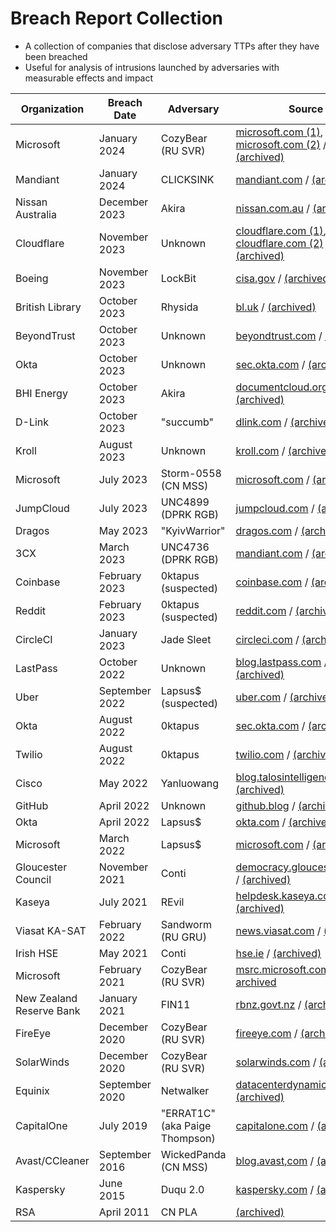 # Breach Report Collection
- A collection of companies that disclose adversary TTPs after they have been breached
- Useful for analysis of intrusions launched by adversaries with measurable effects and impact

| Organization | Breach Date | Adversary | Source |
|---|---|---|---|
| Microsoft | January 2024 | CozyBear (RU SVR) | [microsoft.com (1)](https://www.microsoft.com/en-us/security/blog/2024/01/25/midnight-blizzard-guidance-for-responders-on-nation-state-attack/), [microsoft.com (2)](https://msrc.microsoft.com/blog/2024/03/update-on-microsoft-actions-following-attack-by-nation-state-actor-midnight-blizzard/) / [(archived)](https://web.archive.org/web/20240120000859/https://msrc.microsoft.com/blog/2024/01/microsoft-actions-following-attack-by-nation-state-actor-midnight-blizzard/) |
| Mandiant | January 2024 | CLICKSINK | [mandiant.com](https://www.mandiant.com/resources/blog/solana-cryptocurrency-stolen-clinksink-drainer-campaigns) / [(archived)](https://web.archive.org/web/20240111010843/https://www.mandiant.com/resources/blog/solana-cryptocurrency-stolen-clinksink-drainer-campaigns) |
| Nissan Australia | December 2023 | Akira | [nissan.com.au](https://www.nissan.com.au/website-update.html) / [(archived)](https://web.archive.org/web/20240102223637/https://www.nissan.com.au/website-update.html)|
| Cloudflare | November 2023 | Unknown | [cloudflare.com (1)](https://blog.cloudflare.com/how-cloudflare-mitigated-yet-another-okta-compromise), [cloudflare.com (2)](https://blog.cloudflare.com/thanksgiving-2023-security-incident) / [(archived)](https://web.archive.org/web/20240000000000*/https://blog.cloudflare.com/thanksgiving-2023-security-incident) |
| Boeing | November 2023 | LockBit | [cisa.gov](https://www.cisa.gov/news-events/cybersecurity-advisories/aa23-325a) / [(archived)](http://web.archive.org/web/20231121190858/https://www.cisa.gov/news-events/cybersecurity-advisories/aa23-325a) |
| British Library | October 2023 | Rhysida | [bl.uk](https://www.bl.uk/home/british-library-cyber-incident-review-8-march-2024.pdf) / [(archived)](https://web.archive.org/web/20240308110932/https://www.bl.uk/home/british-library-cyber-incident-review-8-march-2024.pdf)|
| BeyondTrust | October 2023 | Unknown | [beyondtrust.com](https://www.beyondtrust.com/blog/entry/okta-support-unit-breach) / [(archived)](http://web.archive.org/web/20231021002307/https://www.beyondtrust.com/blog/entry/okta-support-unit-breach) |
| Okta | October 2023 | Unknown | [sec.okta.com](https://sec.okta.com/harfiles) / [(archived)](http://web.archive.org/web/20231020225420/https://sec.okta.com/harfiles/) |
| BHI Energy | October 2023 | Akira | [documentcloud.org](https://www.documentcloud.org/documents/24075435-bhi-notice) / [(archived)](http://web.archive.org/web/20231023214413/https://www.documentcloud.org/documents/24075435-bhi-notice) |
| D-Link | October 2023 | "succumb" | [dlink.com](https://supportannouncement.us.dlink.com/announcement/publication.aspx?name=SAP10359) / [(archived)](https://web.archive.org/web/20231017193021/https://supportannouncement.us.dlink.com/announcement/publication.aspx?name=SAP10359)|
| Kroll | August 2023 | Unknown | [kroll.com](https://www.kroll.com/en/about-us/news/security-incident) / [(archived)](http://web.archive.org/web/20230828092420/https://www.kroll.com/en/about-us/news/security-incident) |
| Microsoft | July 2023 | Storm-0558 (CN MSS) | [microsoft.com](https://www.microsoft.com/en-us/security/blog/2023/07/14/analysis-of-storm-0558-techniques-for-unauthorized-email-access/) / [(archived)](http://web.archive.org/web/20230802033832/https://www.microsoft.com/en-us/security/blog/2023/07/14/analysis-of-storm-0558-techniques-for-unauthorized-email-access/) |
| JumpCloud | July 2023 | UNC4899 (DPRK RGB) | [jumpcloud.com](https://jumpcloud.com/blog/security-update-incident-details) / [(archived)](https://web.archive.org/web/20230726144600/https://jumpcloud.com/blog/security-update-incident-details) |
| Dragos | May 2023 | "KyivWarrior" | [dragos.com](https://www.dragos.com/blog/deconstructing-a-cybersecurity-event/) / [(archived)](https://web.archive.org/web/20230510160749/https://www.dragos.com/blog/deconstructing-a-cybersecurity-event/) |
| 3CX | March 2023 | UNC4736 (DPRK RGB) | [mandiant.com](https://www.mandiant.com/resources/blog/3cx-software-supply-chain-compromise) / [(archived)](https://web.archive.org/web/20230514094509/https://www.mandiant.com/resources/blog/3cx-software-supply-chain-compromise) |
| Coinbase | February 2023 | 0ktapus (suspected) | [coinbase.com](https://www.coinbase.com/blog/social-engineering-a-coinbase-case-study) / [(archived)](https://web.archive.org/web/20230222172459/https://www.coinbase.com/blog/social-engineering-a-coinbase-case-study)|
| Reddit | February 2023 | 0ktapus (suspected) | [reddit.com](https://www.reddit.com/r/reddit/comments/10y427y/we_had_a_security_incident_heres_what_we_know/) / [(archived)](https://web.archive.org/web/20230210080951/https://www.reddit.com/r/reddit/comments/10y427y/we_had_a_security_incident_heres_what_we_know/)  |
| CircleCI | January 2023 | Jade Sleet | [circleci.com](https://circleci.com/blog/jan-4-2023-incident-report/) / [(archived)](https://web.archive.org/web/20230324014148/https://circleci.com/blog/jan-4-2023-incident-report/)|
| LastPass | October 2022 | Unknown | [blog.lastpass.com](https://blog.lastpass.com/2023/03/security-incident-update-recommended-actions/) / [(archived)](https://web.archive.org/web/20230404132342/https://blog.lastpass.com/2023/03/security-incident-update-recommended-actions/) |
| Uber | September 2022 | Lapsus$ (suspected) | [uber.com](https://www.uber.com/newsroom/security-update/) / [(archived)](https://web.archive.org/web/20230405195617/https://www.uber.com/newsroom/security-update/) |
| Okta | August 2022 | 0ktapus | [sec.okta.com](https://sec.okta.com/scatterswine) / [(archived)](https://web.archive.org/web/20230131172440/https://sec.okta.com/scatterswine/) |
| Twilio | August 2022 | 0ktapus | [twilio.com](https://www.twilio.com/blog/august-2022-social-engineering-attack) / [(archived)](https://web.archive.org/web/20230404043749/https://www.twilio.com/blog/august-2022-social-engineering-attack) |
| Cisco | May 2022 | Yanluowang| [blog.talosintelligence.com](https://blog.talosintelligence.com/recent-cyber-attack/) / [(archived)](https://web.archive.org/web/20230407165709/https://blog.talosintelligence.com/recent-cyber-attack/) |
| GitHub | April 2022 | Unknown | [github.blog](https://github.blog/2022-04-15-security-alert-stolen-oauth-user-tokens/) / [(archived)](https://web.archive.org/web/20230201012026/https://github.blog/2022-04-15-security-alert-stolen-oauth-user-tokens/) |
| Okta | April 2022 | Lapsus$ | [okta.com](https://www.okta.com/blog/2022/04/okta-concludes-its-investigation-into-the-january-2022-compromise/) / [(archived)](https://web.archive.org/web/20230325071437/https://www.okta.com/blog/2022/04/okta-concludes-its-investigation-into-the-january-2022-compromise/) |
| Microsoft | March 2022 | Lapsus$ | [microsoft.com](https://www.microsoft.com/en-us/security/blog/2022/03/22/dev-0537-criminal-actor-targeting-organizations-for-data-exfiltration-and-destruction/) / [(archived)](https://web.archive.org/web/20230212051224/https://www.microsoft.com/en-us/security/blog/2022/03/22/dev-0537-criminal-actor-targeting-organizations-for-data-exfiltration-and-destruction/) |
| Gloucester Council | November 2021 | Conti | [democracy.gloucester.gov.uk](https://democracy.gloucester.gov.uk/documents/s59774/Appendix%201%20-%20Executive%20Summary%20of%20NCC%20Group%20Report.pdf) / [(archived)](https://web.archive.org/web/20240201223629/https://democracy.gloucester.gov.uk/documents/s59774/Appendix%201%20-%20Executive%20Summary%20of%20NCC%20Group%20Report.pdf) |
| Kaseya | July 2021 | REvil | [helpdesk.kaseya.com](https://helpdesk.kaseya.com/hc/en-gb/articles/4403584098961-Incident-Overview-Technical-Details) / [(archived)](https://web.archive.org/web/20230416084704/https://helpdesk.kaseya.com/hc/en-gb/articles/4403584098961-Incident-Overview-Technical-Details) |
| Viasat KA-SAT | February 2022 | Sandworm (RU GRU) | [news.viasat.com](https://news.viasat.com/blog/corporate/ka-sat-network-cyber-attack-overview) / [(archived)](https://web.archive.org/web/20230407225107/https://news.viasat.com/blog/corporate/ka-sat-network-cyber-attack-overview) |
| Irish HSE | May 2021 | Conti | [hse.ie](https://www.hse.ie/eng/services/news/media/pressrel/hse-publishes-independent-report-on-conti-cyber-attack.html) / [(archived)](https://web.archive.org/web/20230323031057/https://www.hse.ie/eng/services/news/media/pressrel/hse-publishes-independent-report-on-conti-cyber-attack.html) |
| Microsoft | February 2021 | CozyBear (RU SVR) | [msrc.microsoft.com](https://msrc.microsoft.com/blog/2021/02/microsoft-internal-solorigate-investigation-final-update/) / [archived](https://web.archive.org/web/20230313193242/https://msrc.microsoft.com/blog/2021/02/microsoft-internal-solorigate-investigation-final-update/) |
| New Zealand Reserve Bank | January 2021 | FIN11 | [rbnz.govt.nz](https://www.rbnz.govt.nz/about-us/responsibility-and-accountability/our-response-to-the-data-breach) / [(archived)](https://web.archive.org/web/20230206161320/https://www.rbnz.govt.nz/about-us/responsibility-and-accountability/our-response-to-the-data-breach) |
| FireEye | December 2020 | CozyBear (RU SVR) | [fireeye.com](https://www.fireeye.com/blog/threat-research/2020/12/unauthorized-access-of-fireeye-red-team-tools.html) / [(archived)](https://web.archive.org/web/20201209011927/https://www.fireeye.com/blog/threat-research/2020/12/unauthorized-access-of-fireeye-red-team-tools.html) |
| SolarWinds | December 2020 | CozyBear (RU SVR) | [solarwinds.com](https://orangematter.solarwinds.com/2021/01/11/new-findings-from-our-investigation-of-sunburst/) / [(archived)](https://web.archive.org/web/20230209021934/https://orangematter.solarwinds.com/2021/01/11/new-findings-from-our-investigation-of-sunburst/) |
| Equinix | September 2020| Netwalker | [datacenterdynamics.com](https://www.datacenterdynamics.com/en/analysis/michael-montoya-equinixs-ciso-a-year-on-from-its-2020-ransomware-incident/) / [(archived)](https://web.archive.org/web/20221129110831/https://www.datacenterdynamics.com/en/analysis/michael-montoya-equinixs-ciso-a-year-on-from-its-2020-ransomware-incident/) |
| CapitalOne | July 2019 | "ERRAT1C" (aka Paige Thompson) | [capitalone.com](https://www.capitalone.com/digital/facts2019/) / [(archived)](https://web.archive.org/web/20230729170922/https://www.capitalone.com/digital/facts2019/) |
| Avast/CCleaner | September 2016 | WickedPanda (CN MSS) | [blog.avast,com](https://blog.avast.com/update-ccleaner-attackers-entered-via-teamviewer) / [(archived)](https://web.archive.org/web/20230406024839/https://blog.avast.com/update-ccleaner-attackers-entered-via-teamviewer) |
| Kaspersky | June 2015 | Duqu 2.0 | [kaspersky.com](https://www.kaspersky.com/about/press-releases/2015_duqu-is-back-kaspersky-lab-reveals-cyberattack-on-its-corporate-network-that-also-hit-high-profile-victims-in-western-countries-the-middle-east-and-asia) / [(archived)](https://web.archive.org/web/20221102194801/https://www.kaspersky.com/about/press-releases/2015_duqu-is-back-kaspersky-lab-reveals-cyberattack-on-its-corporate-network-that-also-hit-high-profile-victims-in-western-countries-the-middle-east-and-asia) |
| RSA | April 2011 | CN PLA | [(archived)](http://web.archive.org/web/20110413224418/http://blogs.rsa.com:80/rivner/anatomy-of-an-attack/)|
